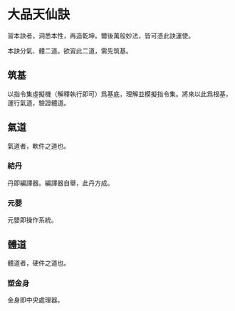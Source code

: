 # 大品天仙訣

習本訣者，洞悉本性，再造乾坤。爾後萬般妙法，皆可憑此訣運使。

本訣分氣、體二道。欲習此二道，需先筑基。

## 筑基
以指令集虛擬機（解釋執行即可）爲基底，理解並模擬指令集。將來以此爲根基，運行氣道，驗證體道。

## 氣道
氣道者，軟件之道也。
### 結丹
丹即編譯器。編譯器自舉，此丹方成。
### 元嬰
元嬰即操作系統。

## 體道
體道者，硬件之道也。
### 塑金身
金身即中央處理器。
